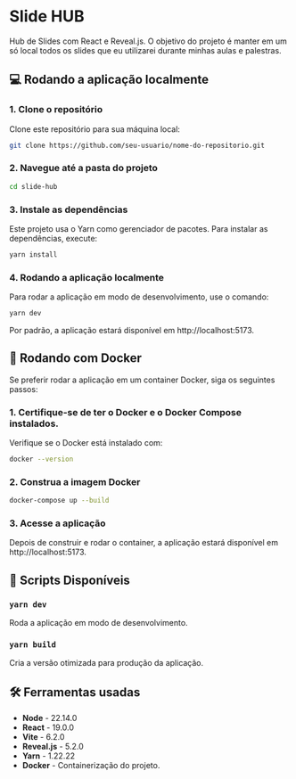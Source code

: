 # Slide HUB

Hub de Slides com React e Reveal.js. O objetivo do projeto é manter em um só local todos os slides que eu utilizarei durante minhas aulas e palestras.

## 💻 Rodando a aplicação localmente

### 1. Clone o repositório

Clone este repositório para sua máquina local:

```bash
git clone https://github.com/seu-usuario/nome-do-repositorio.git
```

### 2. Navegue até a pasta do projeto

```bash
cd slide-hub
```

### 3. Instale as dependências

Este projeto usa o Yarn como gerenciador de pacotes. Para instalar as dependências, execute:

```bash
yarn install
```

### 4. Rodando a aplicação localmente

Para rodar a aplicação em modo de desenvolvimento, use o comando:

```bash
yarn dev
```

Por padrão, a aplicação estará disponível em http://localhost:5173.

## 🐳 Rodando com Docker

Se preferir rodar a aplicação em um container Docker, siga os seguintes passos:

### 1. Certifique-se de ter o Docker e o Docker Compose instalados.

Verifique se o Docker está instalado com:

```bash
docker --version
```

### 2. Construa a imagem Docker

```bash
docker-compose up --build
```

### 3. Acesse a aplicação

Depois de construir e rodar o container, a aplicação estará disponível em http://localhost:5173.

## 📄 Scripts Disponíveis

### `yarn dev`

Roda a aplicação em modo de desenvolvimento.

### `yarn build`

Cria a versão otimizada para produção da aplicação.

## 🛠 Ferramentas usadas

- **Node** - 22.14.0
- **React** - 19.0.0
- **Vite** - 6.2.0
- **Reveal.js** - 5.2.0
- **Yarn** - 1.22.22
- **Docker** - Containerização do projeto.
